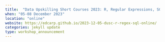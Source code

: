 ```yaml
---
title:  "Data Upskilling Short Courses 2023: R, Regular Expressions, SQL"
when: "05-08 December 2023"
location: "online"
website: https://edcarp.github.io/2023-12-05-dusc-r-regex-sql-online/
categories: jekyll update
type: workshop_announcement
---
```

